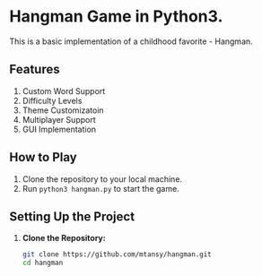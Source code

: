 # Hangman Game in Python3.
This is a basic implementation of a childhood favorite - Hangman.

## Features

1. Custom Word Support
2. Difficulty Levels
3. Theme Customizatoin 
4. Multiplayer Support
5. GUI Implementation 

## How to Play

1. Clone the repository to your local machine.
2. Run `python3 hangman.py` to start the game.

## Setting Up the Project

1. **Clone the Repository:**
   ```bash
   git clone https://github.com/mtansy/hangman.git
   cd hangman
